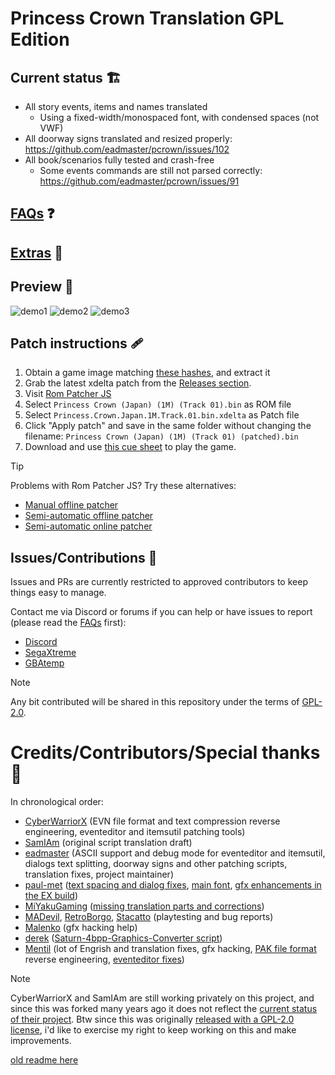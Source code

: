
# Princess Crown Translation GPL Edition


## Current status  🏗️

 - All story events, items and names translated
   - Using a fixed-width/monospaced font, with condensed spaces (not VWF)
 - All doorway signs translated and resized properly: https://github.com/eadmaster/pcrown/issues/102
 - All book/scenarios fully tested and crash-free
   - Some events commands are still not parsed correctly: https://github.com/eadmaster/pcrown/issues/91


## [FAQs](https://github.com/eadmaster/pcrown/wiki/FAQs)  ❓


## [Extras](https://github.com/eadmaster/pcrown/wiki/Extras)  🎁


## Preview  👀

![demo1](https://raw.githubusercontent.com/eadmaster/pcrown/refs/heads/master/shots/demo1.png)  ![demo2](https://raw.githubusercontent.com/eadmaster/pcrown/refs/heads/master/shots/demo2.png)  ![demo3](https://raw.githubusercontent.com/eadmaster/pcrown/refs/heads/master/shots/demo3.png)


## Patch instructions  🩹

1. Obtain a game image matching [these hashes](http://redump.org/disc/4901/), and extract it
2. Grab the latest xdelta patch from the [Releases section](https://github.com/eadmaster/pcrown/releases/latest/download/Princess.Crown.Japan.1M.Track.01.bin.xdelta).
3. Visit [Rom Patcher JS](https://www.marcrobledo.com/RomPatcher.js/)
4. Select `Princess Crown (Japan) (1M) (Track 01).bin` as ROM file
5. Select `Princess.Crown.Japan.1M.Track.01.bin.xdelta` as Patch file
6. Click "Apply patch" and save in the same folder without changing the filename: `Princess Crown (Japan) (1M) (Track 01) (patched).bin`
7. Download and use [this cue sheet](https://raw.githubusercontent.com/eadmaster/pcrown/refs/heads/master/src/buildcd/Princess%20Crown%20(Japan)%20(1M)%20(English).cue) to play the game.

> [!TIP]
> Problems with Rom Patcher JS? Try these alternatives:
>  - [Manual offline patcher](https://github.com/marco-calautti/DeltaPatcher)
>  - [Semi-automatic offline patcher](https://github.com/eadmaster/pcrown/releases/latest/download/Princess.Crown.English.Offline.Patcher.zip)
>  - [Semi-automatic online patcher](https://eadmaster.github.io/pcrown_patcher/)

## Issues/Contributions  🐛
 
Issues and PRs are currently restricted to approved contributors to keep things easy to manage.

Contact me via Discord or forums if you can help or have issues to report (please read the [FAQs](https://github.com/eadmaster/pcrown/wiki/FAQs) first):

 - [Discord](https://discord.gg/CPCpEwyhjf)
 - [SegaXtreme](https://segaxtreme.net/members/eadmaster.30323/)
 - [GBAtemp](https://gbatemp.net/members/eadmaster.52646/)

> [!NOTE]
> Any bit contributed will be shared in this repository under the terms of [GPL-2.0](https://github.com/eadmaster/pcrown/blob/master/LICENSE).


# Credits/Contributors/Special thanks  🤝

In chronological order:

 - [CyberWarriorX](https://github.com/cyberwarriorx) (EVN file format and text compression reverse engineering, eventeditor and itemsutil patching tools)
 - [SamIAm](https://www.romhacking.net/forum/index.php?action=profile;u=10553) (original script translation draft)
 - [eadmaster](https://github.com/eadmaster) (ASCII support and debug mode for eventeditor and itemsutil, dialogs text splitting, doorway signs and other patching scripts, translation fixes, project maintainer)
 - [paul-met](https://github.com/paul-met) ([text spacing and dialog fixes](https://github.com/eadmaster/pcrown/issues/1), [main font](https://github.com/eadmaster/pcrown/issues/98), [gfx enhancements in the EX build](https://github.com/eadmaster/pcrown/issues/18))
 - [MiYakuGaming](https://github.com/MiYakuGaming/) ([missing translation parts and corrections](https://github.com/eadmaster/pcrown/issues/4))
 - [MADevil](https://www.twitch.tv/madevil/), [RetroBorgo](https://www.twitch.tv/retroborgo/), [Stacatto](https://www.youtube.com/c/StilesReviews) (playtesting and bug reports)
 - [Malenko](https://segaxtreme.net/members/malenko.22808/) (gfx hacking help)
 - [derek](https://github.com/DerekPascarella) ([Saturn-4bpp-Graphics-Converter script](https://github.com/DerekPascarella/Saturn-4bpp-Graphics-Converter/))
 - [Mentil](https://github.com/mentill) (lot of Engrish and translation fixes, gfx hacking, [PAK file format](https://github.com/eadmaster/pcrown/wiki/PAKFormat) reverse engineering, [eventeditor fixes](https://github.com/eadmaster/pcrown/issues/91))

> [!NOTE]
> CyberWarriorX and SamIAm are still working privately on this project, and since this was forked many years ago it does not reflect the [current status of their project](https://www.romhacking.net/forum/index.php?topic=39984.0).
> Btw since this was originally [released with a GPL-2.0 license](https://github.com/eadmaster/pcrown/blob/master/LICENSE), i'd like to exercise my right to keep working on this and make improvements.

[old readme here](readme.txt.old)
